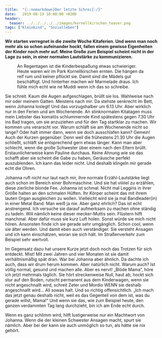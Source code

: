 ```yaml
---
title:  "{::nomarkdown}Der letzte Schrei{:/}"
date:   2019-08-19 10:00:00 +0200
header:
  teaser: ../../../../../images/kornellkirschen_teaser.png
tags: ["Kleinkind", "Sozialleben"]
---
```


**Wir starten verregnet in die zweite Woche Kitaferien. Und wenn man noch mehr als so schon aufeinander hockt, fallen einem gewisse Eigenheiten der Kinder noch mehr auf. Meine Große zum Beispiel scheint nicht in der Lage zu sein, in einer normalen Lautstärke zu kommunizieren.**

<figure>
  <img src="../../../../../images/kornellkirschen.png" alt="">
  <figcaption>An Regentagen ist die Kinderbespaßung etwas schwieriger. Heute waren wir im Park Kornellkirschen ernten. Die hängen da reif rum und keiner pflückt sie. Damit sind die Mädels gut beschäftigt. Und hinterher machen wir Marmelade draus. Ich fühle mich echt wie ne Muddi wenn ich das so schreibe.</figcaption>
</figure>

Sie schreit. Kaum die Augen aufgeschlagen, brüllt sie los. Wahlweise nach mir oder meinem Gatten. Meistens nach mir. Da stehste senkrecht im Bett, wenn Johanna loslegt! Und das vorzugshalber um 6.13 Uhr. Aber wirklich nur in den Ferien und am Wochenende. An stinknormalen Kitatagen muss mein Liebster das komatös schlummernde Kind spätestens gegen 7.30 Uhr ins Bad tragen, um sie anzuziehen und für den Tag startklar zu machen. Wir kommen uns verarscht vor. Warum schläft sie am Wochenende nicht so lange? Oder halt immer dann, wenn sie doch ausschlafen kann? Gemein! Auch der Kurzen gegenüber. Denn weil die frühestens 21.30 Uhr die Augen schließt, schläft sie entsprechend gern etwas länger. Kann man aber schlecht, wenn die große Schwester über einem nach den Eltern brüllt. Erstaunlicherweise kann Pauline durchaus. Keine Ahnung wie sie das schafft aber sie scheint die Gabe zu haben, Geräusche perfekt auszublenden. Ich kann das leider nicht. Und deshalb klingeln mir gerade echt die Ohren.

Johanna ruft nicht nur laut nach mir, ihre normale Erzähl-Lautstärke liegt auch schon im Bereich einer Bohrmaschine. Und sie hat viiiiiel zu erzählen, diese zierliche blonde Fee. Johanna ist schmal. Nicht mal Leggins in ihrer Größe halten an den schmalen Hüften. Ihr Körper scheint das mit ihrem lauten Organ ausgleichen zu wollen. Vielleicht wird sie ja mal Bandleader(in) in einer Metal Band. Man weiß ja nie. Aber ganz ehrlich? Das ist echt anstrengend. Ich versuche sie darauf aufmerksam zu machen ohne ständig zu tadeln. Will nämlich keine dieser mecker-Muttis sein. Flüstern hilft manchmal. Aber dafür muss sie kurz Luft holen. Sonst würde sie mich nicht hören. Ansonsten finde ich sie gerade sehr umgänglich. Schon cool, wenn sie älter werden. Und damit eben auch verständiger. Sie versteht Ansagen und ich kann einschätzen, woran sie sich hält. Im Straßenverkehr zum Beispiel sehr wertvoll. 

Im Gegensatz dazu hat unsere Kurze jetzt doch noch das Trotzen für sich entdeckt. Mist! Mit zwei Jahren und vier Monaten ist sie damit verhältnismäßig spät dran. War bei Johanna aber ähnlich. Da dachte ich auch, dass wir drum herum kommen. Aber natürlich nicht. Warum auch? Ist völlig normal, gesund und machen alle. Aber es nervt! „Blöde Mama“, höre ich jetzt mehrmals täglich. Sie hört streckenweise Null, haut ab, hockt sich stur auf den Boden, rutscht permanent aus dem Kinderwagen, wenn sie nicht angeschnallt wird, schreit Zeter und Mordio WENN sie deshalb angeschnallt wird… All sowas halt. Und so richtig offensichtlich. „Ich mach das jetzt genau deshalb nicht, weil es das Gegenteil von dem ist, was du gerade willst, Mama!“ Und wenn sie das, wie zum Beispiel heute, den ganzen verdammten Tag lang durchzieht, bin ich am Ende echt durch. 

Wenn es ganz schlimm wird, hilft lustigerweise nur ein Machtwort von Johanna. Wenn die der kleinen Schwester Ansagen macht, spurt sie nämlich. Aber bei der kann sie auch unmöglich so tun, als hätte sie nix gehört.

  



  











 















 












   






































